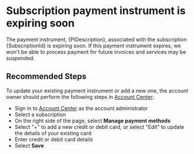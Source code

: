 <properties
	pageTitle="Payment Instrument is expiring soon"
	description="Payment Instrument associated to this subscription is expiring soon"
	infoBubbleText="Subscription payment instrument is expiring soon. See details on the right."
	service="azure-billing"
	resource="billing"
	authors="qianz-msft"
	ms.author="qianz"
	displayOrder=""
	articleId="SubsPIExpiringSoon_35EC1178-BCA8-4EC2-A868-C3D17A309F85"
	diagnosticScenario="PIExpirationInsight"
	selfHelpType="diagnostics"
	supportTopicIds="32454856"
	resourceTags=""
	productPesIds="15659"
	cloudEnvironments="public"
/>

# Subscription payment instrument is expiring soon
<!--/issueDescription-->
The payment instrument, {PIDescription}, associated with the subscription {SubscriptionId} is expiring soon. If this payment instrument expires, we won't be able to process payment for future invoices and services may be suspended.
<!--/issueDescription-->

## **Recommended Steps**

To update your existing payment instrument or add a new one, the account owner should perform the following steps in [Account Center](https://account.windowsazure.com/Subscriptions):

* Sign in to [Account Center](https://account.windowsazure.com/Subscriptions) as the account administrator
* Select a subscription
* On the right side of the page, select **Manage payment methods**
* Select "+" to add a new credit or debit card, or select "Edit" to update the details of your existing card
* Enter credit or debit card details
* Select **Save**
